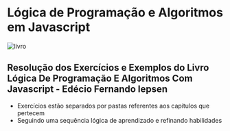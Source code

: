 # Lógica de Programação e Algoritmos em Javascript

![livro](https://m.media-amazon.com/images/I/51j-v6l+3+L.jpg)

## Resolução dos Exercícios e Exemplos do Livro Lógica De Programação E Algoritmos Com Javascript - Edécio Fernando Iepsen 

- Exercícios estão separados por pastas referentes aos capítulos que pertecem
- Seguindo uma sequência lógica de aprendizado e refinando habilidades
